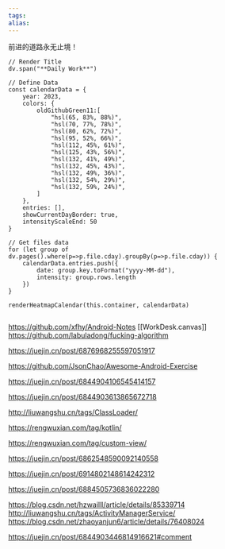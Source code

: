 ```yaml
---
tags: 
alias:
---
```

前进的道路永无止境！


```dataviewjs
// Render Title 
dv.span("**Daily Work**")

// Define Data
const calendarData = {
    year: 2023,
    colors: {
        oldGithubGreen11:[
            "hsl(65, 83%, 88%)",
            "hsl(70, 77%, 78%)",
            "hsl(80, 62%, 72%)",
            "hsl(95, 52%, 66%)",
            "hsl(112, 45%, 61%)",
            "hsl(125, 43%, 56%)",
            "hsl(132, 41%, 49%)",
            "hsl(132, 45%, 43%)",
            "hsl(132, 49%, 36%)",
            "hsl(132, 54%, 29%)", 
            "hsl(132, 59%, 24%)",
        ]
    },
    entries: [],
    showCurrentDayBorder: true,
    intensityScaleEnd: 50
}

// Get files data
for (let group of dv.pages().where(p=>p.file.cday).groupBy(p=>p.file.cday)) {
	calendarData.entries.push({
		date: group.key.toFormat("yyyy-MM-dd"),
		intensity: group.rows.length
	})
}

renderHeatmapCalendar(this.container, calendarData)


```

https://github.com/xfhy/Android-Notes
[[WorkDesk.canvas]]
https://github.com/labuladong/fucking-algorithm


https://juejin.cn/post/6876968255597051917


https://github.com/JsonChao/Awesome-Android-Exercise

https://juejin.cn/post/6844904106545414157

https://juejin.cn/post/6844903613865672718


http://liuwangshu.cn/tags/ClassLoader/


https://rengwuxian.com/tag/kotlin/


https://rengwuxian.com/tag/custom-view/

https://juejin.cn/post/6862548590092140558


https://juejin.cn/post/6914802148614242312

https://juejin.cn/post/6884505736836022280

https://blog.csdn.net/hzwailll/article/details/85339714
http://liuwangshu.cn/tags/ActivityManagerService/
https://blog.csdn.net/zhaoyanjun6/article/details/76408024

https://juejin.cn/post/6844903446814916621#comment







